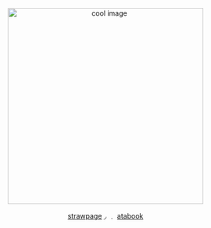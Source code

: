 <div align="center">


  <img src="https://files.catbox.moe/bug7zb.png" alt="cool image" width="400"/>


   [strawpage](https://azurewrathes.straw.page)    ◞ ﹒  [atabook](https://constrz.atabook.org/)    

  
</div>
